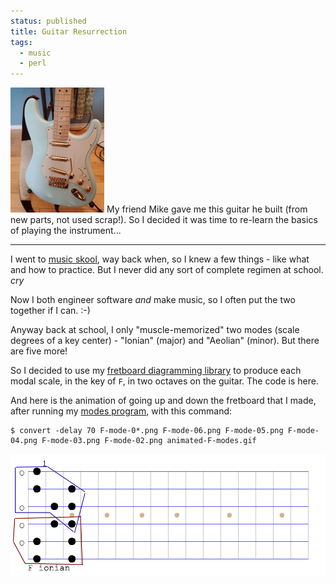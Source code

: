 ```yaml
---                                                                                                                                                                          
status: published
title: Guitar Resurrection
tags:
  - music
  - perl
---
```


[![Blue-Meanie](gold-hardware-sm.jpg)](gold-hardware.jpg) My friend Mike gave me this guitar he built (from new parts, not used scrap!).  So I decided it was time to re-learn the basics of playing the instrument...

---

I went to [music skool](https://www.mi.edu/programs/music-artist/guitar/), way back when, so I knew a few things - like what and how to practice.  But I never did any sort of complete regimen at school. *cry*

Now I both engineer software *and* make music, so I often put the two together if I can. :-)

Anyway back at school, I only "muscle-memorized" two modes (scale degrees of a key center) - "Ionian" (major) and "Aeolian" (minor).  But there are five more!

So I decided to use my [fretboard diagramming library](https://metacpan.org/pod/Music::FretboardDiagram) to produce each modal scale, in the key of `F`, in two octaves on the guitar.  The code is here.

And here is the animation of going up and down the fretboard that I made, after running my [modes program](https://github.com/ology/Music-FretboardDiagram/blob/master/eg/modes), with this command:

    $ convert -delay 70 F-mode-0*.png F-mode-06.png F-mode-05.png F-mode-04.png F-mode-03.png F-mode-02.png animated-F-modes.gif

![animated-F-modes](animated-F-modes.gif)
